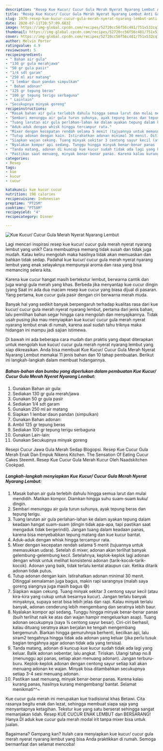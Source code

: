 ```yaml
---
description: "Resep Kue Kucur/ Cucur Gula Merah Nyerat Nyarang Lembut Anti Gagal"
title: "Resep Kue Kucur/ Cucur Gula Merah Nyerat Nyarang Lembut Anti Gagal"
slug: 1970-resep-kue-kucur-cucur-gula-merah-nyerat-nyarang-lembut-anti-gagal
date: 2020-07-11T20:57:09.683Z
image: https://img-global.cpcdn.com/recipes/52720cc56f56c481/751x532cq70/kue-kucur-cucur-gula-merah-nyerat-nyarang-lembut-foto-resep-utama.jpg
thumbnail: https://img-global.cpcdn.com/recipes/52720cc56f56c481/751x532cq70/kue-kucur-cucur-gula-merah-nyerat-nyarang-lembut-foto-resep-utama.jpg
cover: https://img-global.cpcdn.com/recipes/52720cc56f56c481/751x532cq70/kue-kucur-cucur-gula-merah-nyerat-nyarang-lembut-foto-resep-utama.jpg
author: Melvin Porter
ratingvalue: 4.9
reviewcount: 5
recipeingredient:
- " Bahan air gula"
- "130 gr gula merahjawa"
- "50 gr gula pasir"
- "1/4 sdt garam"
- "250 ml air matang"
- "1 lembar daun pandan simpulkan"
- " Bahan adonan"
- "125 gr tepung beras"
- "100 gr tepung terigu serbaguna"
- " Lainlain"
- "Secukupnya minyak goreng"
recipeinstructions:
- "Masak bahan air gula terlebih dahulu hingga semua larut dan mulai mendidih. Matikan kompor. Diamkan hingga suhu suam-suam kuku/ dingin."
- "Sembari menunggu air gula turun suhunya, ayak tepung beras dan tepung terigu."
- "Tuang larutan air gula perlahan-lahan ke dalam ayakan tepung dalam keadaan hangat suam-suam (dingin tidak apa-apa, tapi pastikan saat mengaduk tidak bergerindil). Jangan tuang dalam keadaan panas, karena bisa menyebabkan tepung matang dan kue kucur bantat."
- "Aduk-aduk dengan whisk hingga tercampur rata."
- "Mixer dengan kecepatan rendah selama 5 menit (tujuannya untuk memasukkan udara). Setelah di mixer, adonan akan terlihat banyak gelembung-gelembung kecil. Setelahnya, keplok-keplok lagi adonan dengan whisk untuk melihat konsistensi adonan (tarik-kocok-tarik-kocok). Adonan yang baik, tidak terlalu kental ataupun cair. Ketika ditarik adonan tidak putus."
- "Tutup adonan dengan kain. Istirahatkan adonan minimal 30 menit. Ditinggal semalaman juga bagus, makin rapi sarangnya (malah saya goreng siangnya juga masih bagus 😅)"
- "Siapkan wajan cekung. Tuang minyak sekitar 3 centong sayur kecil (atau kira-kira yang cukup untuk besarnya kucur). Jangan terlalu banyak minyaknya, supaya serat bisa lebih jelas dan rapi. Kalau minyak terlalu banyak, adonan cenderung lebih mengembang dan seratnya lebih baur."
- "Nyalakan kompor api sedang. Tunggu hingga minyak benar-benar panas (buih terlihat naik ke atas dan wajan hampir mengeluarkan asap). Tuang adonan secukupnya (saya ¾ centong sayur besar). Ciri-ciri berhasil, kalau dituang seratnya akan berjalan ke tengah mengembang bergemuruh. Biarkan hingga gemuruhnya berhenti, kecilkan api, lalu siram2 tengahnya hingga tidak ada adonan yang keluar (jika perlu tusuk bagian tengahnya agar adonan tidak ada yang tersisa)."
- "Tanda matang, adonan di kuncup kue kucur sudah tidak ada lagi yang keluar. Balik adonan sebentar, lalu angkat. Tiriskan. Ulangi tahap no.8 (menunggu api panas, setiap akan menuang adonan). Jangan terburu-buru. Keplok-keplok adonan dengan centong sayur setiap kali akan menuang adonan ke wajan. Minyak bisa ditambahkan secukupnya setiap 3-4 sesi menuang adonan."
- "Pastikan saat menuang, minyak benar-benar panas. Karena kalau kurang panas, hasilnya kurang mengembang/ bantat. Selamat menikmati^^~"
categories:
- Resep
tags:
- kue
- kucur
- cucur

katakunci: kue kucur cucur 
nutrition: 198 calories
recipecuisine: Indonesian
preptime: "PT25M"
cooktime: "PT58M"
recipeyield: "4"
recipecategory: Dinner

---
```



![Kue Kucur/ Cucur Gula Merah Nyerat Nyarang Lembut](https://img-global.cpcdn.com/recipes/52720cc56f56c481/751x532cq70/kue-kucur-cucur-gula-merah-nyerat-nyarang-lembut-foto-resep-utama.jpg)

Lagi mencari inspirasi resep kue kucur/ cucur gula merah nyerat nyarang lembut yang unik? Cara membuatnya memang tidak susah dan tidak juga mudah. Kalau keliru mengolah maka hasilnya tidak akan memuaskan dan bahkan tidak sedap. Padahal kue kucur/ cucur gula merah nyerat nyarang lembut yang enak selayaknya mempunyai aroma dan rasa yang bisa memancing selera kita.

Karena kue cucur hangat masih bertekstur lembut, berwarna cantik dan juga wangi gula merah yang khas. Berbeda jika menyantap kue cucur dingin (yang Saat ini ada dua macam resep kue cucur yang biasa dijual di pasaran. Yang pertama, kue cucur gula pasir dengan ciri berwarna merah muda.

Banyak hal yang sedikit banyak berpengaruh terhadap kualitas rasa dari kue kucur/ cucur gula merah nyerat nyarang lembut, pertama dari jenis bahan, lalu pemilihan bahan segar hingga cara mengolah dan menyajikannya. Tidak usah pusing jika mau menyiapkan kue kucur/ cucur gula merah nyerat nyarang lembut enak di rumah, karena asal sudah tahu triknya maka hidangan ini mampu jadi sajian istimewa.


Di bawah ini ada beberapa cara mudah dan praktis yang dapat diterapkan untuk mengolah kue kucur/ cucur gula merah nyerat nyarang lembut yang siap dikreasikan. Anda bisa membuat Kue Kucur/ Cucur Gula Merah Nyerat Nyarang Lembut memakai 11 jenis bahan dan 10 tahap pembuatan. Berikut ini langkah-langkah dalam membuat hidangannya.

<!--inarticleads1-->

##### Bahan-bahan dan bumbu yang diperlukan dalam pembuatan Kue Kucur/ Cucur Gula Merah Nyerat Nyarang Lembut:

1. Gunakan  Bahan air gula:
1. Sediakan 130 gr gula merah/jawa
1. Gunakan 50 gr gula pasir
1. Sediakan 1/4 sdt garam
1. Gunakan 250 ml air matang
1. Siapkan 1 lembar daun pandan (simpulkan)
1. Gunakan  Bahan adonan:
1. Ambil 125 gr tepung beras
1. Sediakan 100 gr tepung terigu serbaguna
1. Gunakan  Lain-lain:
1. Gunakan Secukupnya minyak goreng


Resepi Cucur Jawa Gula Merah Sedap Blogopsi. Resep Kue Cucur Gula Merah Enak Dan Empuk Nikens Kitchen. The Sensation Of Eating Cucur Cakes Steemit. Resep Kue Cucur Gula Merah Kucur Oleh Naadskitchen Cookpad. 

<!--inarticleads2-->

##### Langkah-langkah menyiapkan Kue Kucur/ Cucur Gula Merah Nyerat Nyarang Lembut:

1. Masak bahan air gula terlebih dahulu hingga semua larut dan mulai mendidih. Matikan kompor. Diamkan hingga suhu suam-suam kuku/ dingin.
1. Sembari menunggu air gula turun suhunya, ayak tepung beras dan tepung terigu.
1. Tuang larutan air gula perlahan-lahan ke dalam ayakan tepung dalam keadaan hangat suam-suam (dingin tidak apa-apa, tapi pastikan saat mengaduk tidak bergerindil). Jangan tuang dalam keadaan panas, karena bisa menyebabkan tepung matang dan kue kucur bantat.
1. Aduk-aduk dengan whisk hingga tercampur rata.
1. Mixer dengan kecepatan rendah selama 5 menit (tujuannya untuk memasukkan udara). Setelah di mixer, adonan akan terlihat banyak gelembung-gelembung kecil. Setelahnya, keplok-keplok lagi adonan dengan whisk untuk melihat konsistensi adonan (tarik-kocok-tarik-kocok). Adonan yang baik, tidak terlalu kental ataupun cair. Ketika ditarik adonan tidak putus.
1. Tutup adonan dengan kain. Istirahatkan adonan minimal 30 menit. Ditinggal semalaman juga bagus, makin rapi sarangnya (malah saya goreng siangnya juga masih bagus 😅)
1. Siapkan wajan cekung. Tuang minyak sekitar 3 centong sayur kecil (atau kira-kira yang cukup untuk besarnya kucur). Jangan terlalu banyak minyaknya, supaya serat bisa lebih jelas dan rapi. Kalau minyak terlalu banyak, adonan cenderung lebih mengembang dan seratnya lebih baur.
1. Nyalakan kompor api sedang. Tunggu hingga minyak benar-benar panas (buih terlihat naik ke atas dan wajan hampir mengeluarkan asap). Tuang adonan secukupnya (saya ¾ centong sayur besar). Ciri-ciri berhasil, kalau dituang seratnya akan berjalan ke tengah mengembang bergemuruh. Biarkan hingga gemuruhnya berhenti, kecilkan api, lalu siram2 tengahnya hingga tidak ada adonan yang keluar (jika perlu tusuk bagian tengahnya agar adonan tidak ada yang tersisa).
1. Tanda matang, adonan di kuncup kue kucur sudah tidak ada lagi yang keluar. Balik adonan sebentar, lalu angkat. Tiriskan. Ulangi tahap no.8 (menunggu api panas, setiap akan menuang adonan). Jangan terburu-buru. Keplok-keplok adonan dengan centong sayur setiap kali akan menuang adonan ke wajan. Minyak bisa ditambahkan secukupnya setiap 3-4 sesi menuang adonan.
1. Pastikan saat menuang, minyak benar-benar panas. Karena kalau kurang panas, hasilnya kurang mengembang/ bantat. Selamat menikmati^^~


Kue cucur gula merah ini merupakan kue tradisional khas Betawi. Cita rasanya begitu enak dan lezat, sehingga membuat siapa saja yang menyantapnya ketagihan. Tekstur kue yang satu berserat sehingga sangat memanjakan lidah. Resep KUE CUCUR ENAK LEMBUT dan BERSARANG! Hanya DI aduk kue cucur gula merah modal irit tanpa mixer bisa untuk jualan. 

Bagaimana? Gampang kan? Itulah cara menyiapkan kue kucur/ cucur gula merah nyerat nyarang lembut yang bisa Anda praktikkan di rumah. Semoga bermanfaat dan selamat mencoba!
